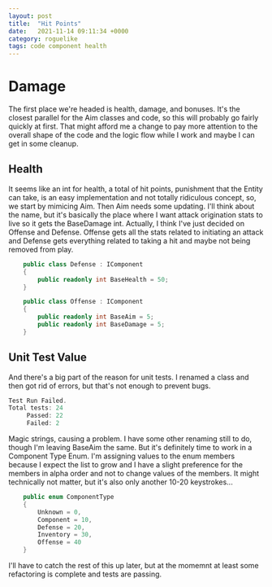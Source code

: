 ```yaml
---
layout: post
title:  "Hit Points"
date:   2021-11-14 09:11:34 +0000
category: roguelike
tags: code component health
---
```


# Damage
The first place we're headed is health, damage, and bonuses. It's the closest parallel for the Aim classes and code, so this will probably go fairly quickly at first. That might afford me a change to pay more attention to the overall shape of the code and the logic flow while I work and maybe I can get in some cleanup.  

## Health
It seems like an int for health, a total of hit points, punishment that the Entity can take, is an easy implementation and not totally ridiculous concept, so, we start by mimicing Aim. Then Aim needs some updating. I'll think about the name, but it's basically the place where I want attack origination stats to live so it gets the BaseDamage int. Actually, I think I've just decided on Offense and Defense. Offense gets all the stats related to initiating an attack and Defense gets everything related to taking a hit and maybe not being removed from play.  

``` csharp
    public class Defense : IComponent
    {
        public readonly int BaseHealth = 50;
    }

    public class Offense : IComponent
    {
        public readonly int BaseAim = 5;
        public readonly int BaseDamage = 5;
    }
```

## Unit Test Value
And there's a big part of the reason for unit tests. I renamed a class and then got rid of errors, but that's not enough to prevent bugs.  

``` csharp
Test Run Failed.
Total tests: 24
     Passed: 22
     Failed: 2
```

Magic strings, causing a problem. I have some other renaming still to do, though I'm leaving BaseAim the same. But it's definitely time to work in a Component Type Enum. I'm assigning values to the enum members because I expect the list to grow and I have a slight preference for the members in alpha order and not to change values of the members. It might technically not matter, but it's also only another 10-20 keystrokes...  

``` csharp
    public enum ComponentType
    {
        Unknown = 0,
        Component = 10,
        Defense = 20,
        Inventory = 30,
        Offense = 40
    }
```

I'll have to catch the rest of this up later, but at the momemnt at least some refactoring is complete and tests are passing.  